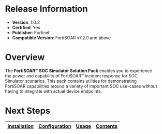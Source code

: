 # Release Information

- **Version**:  1.0.2 
- **Certified**: Yes 
- **Publisher**: Fortinet 
- **Compatible Version**: FortiSOAR v7.2.0 and above 

# Overview

The **FortiSOAR™ SOC Simulator Solution Pack** enables you to experience the power and capability of FortiSOAR™ incident response for SOC Simulator scenarios. This pack contains utilities for demonstrating FortiSOAR capabilities around a variety of important SOC use-cases without having to integrate with actual device endpoints.

# Next Steps 
 
| [Installation](/docs/setup.md#installation) | [Configuration](/docs/setup.md#configuration) | [Usage](/docs/usage.md) | [Contents](/docs/contents.md) |
|--------------------------------------------|----------------------------------------------|------------------------|------------------------------|

